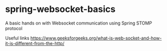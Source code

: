 # spring-websocket-basics
A basic hands on with Websocket communication using Spring STOMP protocol

Useful links
https://www.geeksforgeeks.org/what-is-web-socket-and-how-it-is-different-from-the-http/
